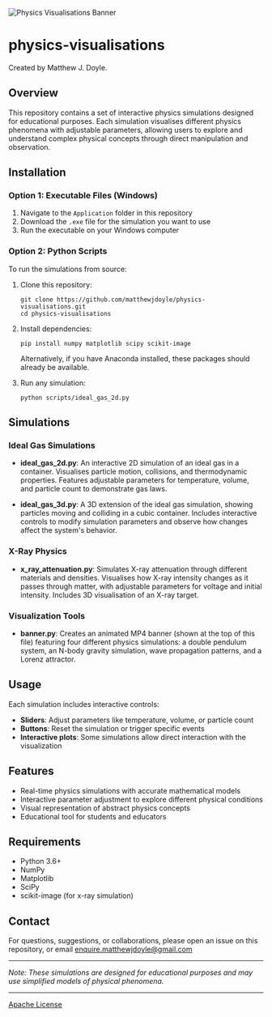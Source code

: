 ![Physics Visualisations Banner](banner_t.gif)

# physics-visualisations

Created by Matthew J. Doyle.

## Overview

This repository contains a set of interactive physics simulations designed for educational purposes. Each simulation visualises different physics phenomena with adjustable parameters, allowing users to explore and understand complex physical concepts through direct manipulation and observation.

## Installation

### Option 1: Executable Files (Windows)

1. Navigate to the `Application` folder in this repository
2. Download the `.exe` file for the simulation you want to use
3. Run the executable on your Windows computer

### Option 2: Python Scripts

To run the simulations from source:

1. Clone this repository:
   ```
   git clone https://github.com/matthewjdoyle/physics-visualisations.git
   cd physics-visualisations
   ```

2. Install dependencies:
   ```
   pip install numpy matplotlib scipy scikit-image
   ```
   
   Alternatively, if you have Anaconda installed, these packages should already be available.

3. Run any simulation:
   ```
   python scripts/ideal_gas_2d.py
   ```

## Simulations

### Ideal Gas Simulations

- **ideal_gas_2d.py**: An interactive 2D simulation of an ideal gas in a container. Visualises particle motion, collisions, and thermodynamic properties. Features adjustable parameters for temperature, volume, and particle count to demonstrate gas laws.
  
- **ideal_gas_3d.py**: A 3D extension of the ideal gas simulation, showing particles moving and colliding in a cubic container. Includes interactive controls to modify simulation parameters and observe how changes affect the system's behavior.

### X-Ray Physics

- **x_ray_attenuation.py**: Simulates X-ray attenuation through different materials and densities. Visualises how X-ray intensity changes as it passes through matter, with adjustable parameters for voltage and initial intensity. Includes 3D visualisation of an X-ray target.

### Visualization Tools

- **banner.py**: Creates an animated MP4 banner (shown at the top of this file) featuring four different physics simulations: a double pendulum system, an N-body gravity simulation, wave propagation patterns, and a Lorenz attractor.

## Usage

Each simulation includes interactive controls:

- **Sliders**: Adjust parameters like temperature, volume, or particle count
- **Buttons**: Reset the simulation or trigger specific events
- **Interactive plots**: Some simulations allow direct interaction with the visualization

## Features

- Real-time physics simulations with accurate mathematical models
- Interactive parameter adjustment to explore different physical conditions
- Visual representation of abstract physics concepts
- Educational tool for students and educators

## Requirements

- Python 3.6+
- NumPy
- Matplotlib
- SciPy
- scikit-image (for x-ray simulation)


## Contact

For questions, suggestions, or collaborations, please open an issue on this repository, or email enquire.matthewjdoyle@gmail.com

---

*Note: These simulations are designed for educational purposes and may use simplified models of physical phenomena.*

---

[Apache License](LICENSE)


